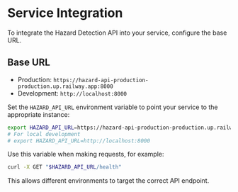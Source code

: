 # Service Integration

To integrate the Hazard Detection API into your service, configure the base URL.

## Base URL

- Production: `https://hazard-api-production-production.up.railway.app:8000`
- Development: `http://localhost:8000`

Set the `HAZARD_API_URL` environment variable to point your service to the appropriate instance:

```bash
export HAZARD_API_URL=https://hazard-api-production-production.up.railway.app:8000
# For local development
# export HAZARD_API_URL=http://localhost:8000
```

Use this variable when making requests, for example:

```bash
curl -X GET "$HAZARD_API_URL/health"
```

This allows different environments to target the correct API endpoint.
